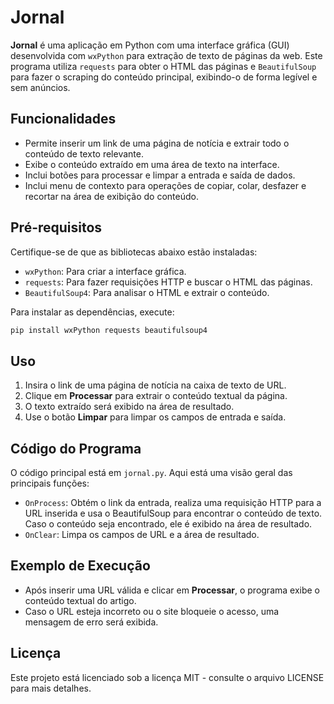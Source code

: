 # Jornal

**Jornal** é uma aplicação em Python com uma interface gráfica (GUI) desenvolvida com `wxPython` para extração de texto de páginas da web. Este programa utiliza `requests` para obter o HTML das páginas e `BeautifulSoup` para fazer o scraping do conteúdo principal, exibindo-o de forma legível e sem anúncios.

## Funcionalidades

- Permite inserir um link de uma página de notícia e extrair todo o conteúdo de texto relevante.
- Exibe o conteúdo extraído em uma área de texto na interface.
- Inclui botões para processar e limpar a entrada e saída de dados.
- Inclui menu de contexto para operações de copiar, colar, desfazer e recortar na área de exibição do conteúdo.

## Pré-requisitos

Certifique-se de que as bibliotecas abaixo estão instaladas:

- `wxPython`: Para criar a interface gráfica.
- `requests`: Para fazer requisições HTTP e buscar o HTML das páginas.
- `BeautifulSoup4`: Para analisar o HTML e extrair o conteúdo.

Para instalar as dependências, execute:
```bash
pip install wxPython requests beautifulsoup4
```

## Uso

1. Insira o link de uma página de notícia na caixa de texto de URL.
2. Clique em **Processar** para extrair o conteúdo textual da página.
3. O texto extraído será exibido na área de resultado.
4. Use o botão **Limpar** para limpar os campos de entrada e saída.

## Código do Programa

O código principal está em `jornal.py`. Aqui está uma visão geral das principais funções:

- `OnProcess`: Obtém o link da entrada, realiza uma requisição HTTP para a URL inserida e usa o BeautifulSoup para encontrar o conteúdo de texto. Caso o conteúdo seja encontrado, ele é exibido na área de resultado.
- `OnClear`: Limpa os campos de URL e a área de resultado.

## Exemplo de Execução

- Após inserir uma URL válida e clicar em **Processar**, o programa exibe o conteúdo textual do artigo.
- Caso o URL esteja incorreto ou o site bloqueie o acesso, uma mensagem de erro será exibida.

## Licença

Este projeto está licenciado sob a licença MIT - consulte o arquivo LICENSE para mais detalhes.
